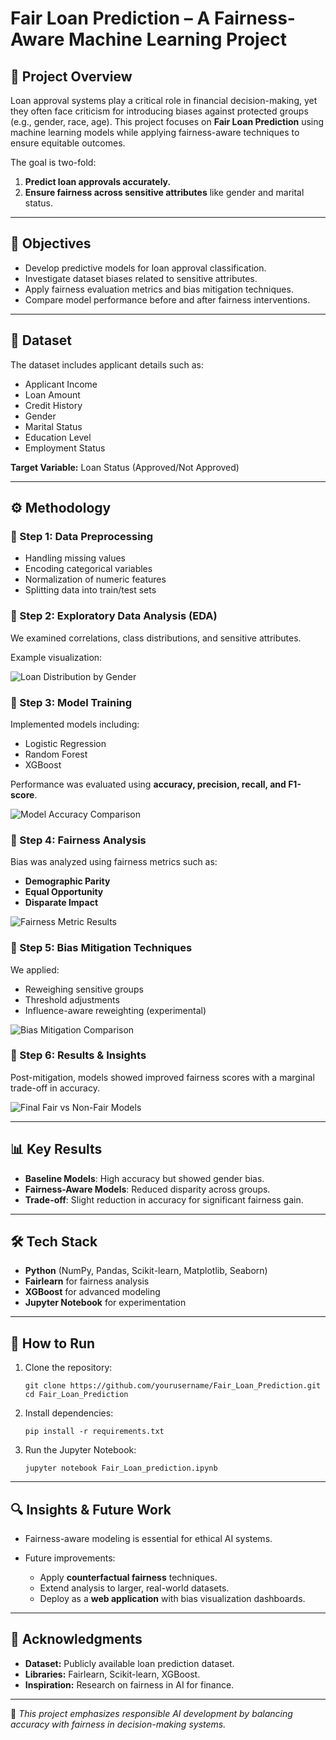 # Fair Loan Prediction – A Fairness-Aware Machine Learning Project

## 📌 Project Overview

Loan approval systems play a critical role in financial decision-making, yet they often face criticism for introducing biases against protected groups (e.g., gender, race, age). This project focuses on **Fair Loan Prediction** using machine learning models while applying fairness-aware techniques to ensure equitable outcomes.

The goal is two-fold:

1. **Predict loan approvals accurately.**
2. **Ensure fairness across sensitive attributes** like gender and marital status.

---

## 🎯 Objectives

* Develop predictive models for loan approval classification.
* Investigate dataset biases related to sensitive attributes.
* Apply fairness evaluation metrics and bias mitigation techniques.
* Compare model performance before and after fairness interventions.

---

## 📂 Dataset

The dataset includes applicant details such as:

* Applicant Income
* Loan Amount
* Credit History
* Gender
* Marital Status
* Education Level
* Employment Status

**Target Variable:** Loan Status (Approved/Not Approved)

---

## ⚙️ Methodology

### 🔹 Step 1: Data Preprocessing

* Handling missing values
* Encoding categorical variables
* Normalization of numeric features
* Splitting data into train/test sets

### 🔹 Step 2: Exploratory Data Analysis (EDA)

We examined correlations, class distributions, and sensitive attributes.

Example visualization:

![Loan Distribution by Gender](graph_1.png)

### 🔹 Step 3: Model Training

Implemented models including:

* Logistic Regression
* Random Forest
* XGBoost

Performance was evaluated using **accuracy, precision, recall, and F1-score**.

![Model Accuracy Comparison](graph_2.png)

### 🔹 Step 4: Fairness Analysis

Bias was analyzed using fairness metrics such as:

* **Demographic Parity**
* **Equal Opportunity**
* **Disparate Impact**

![Fairness Metric Results](graph_3.png)

### 🔹 Step 5: Bias Mitigation Techniques

We applied:

* Reweighing sensitive groups
* Threshold adjustments
* Influence-aware reweighting (experimental)

![Bias Mitigation Comparison](graph_4.png)

### 🔹 Step 6: Results & Insights

Post-mitigation, models showed improved fairness scores with a marginal trade-off in accuracy.

![Final Fair vs Non-Fair Models](graph_5.png)

---

## 📊 Key Results

* **Baseline Models**: High accuracy but showed gender bias.
* **Fairness-Aware Models**: Reduced disparity across groups.
* **Trade-off**: Slight reduction in accuracy for significant fairness gain.

---

## 🛠️ Tech Stack

* **Python** (NumPy, Pandas, Scikit-learn, Matplotlib, Seaborn)
* **Fairlearn** for fairness analysis
* **XGBoost** for advanced modeling
* **Jupyter Notebook** for experimentation

---

## 🚀 How to Run

1. Clone the repository:

   ```
   git clone https://github.com/yourusername/Fair_Loan_Prediction.git
   cd Fair_Loan_Prediction
   ```

2. Install dependencies:

   ```
   pip install -r requirements.txt
   ```

3. Run the Jupyter Notebook:

   ```\
   jupyter notebook Fair_Loan_prediction.ipynb
   ```

---

## 🔍 Insights & Future Work

* Fairness-aware modeling is essential for ethical AI systems.
* Future improvements:

  * Apply **counterfactual fairness** techniques.
  * Extend analysis to larger, real-world datasets.
  * Deploy as a **web application** with bias visualization dashboards.

---

## 🙌 Acknowledgments

* **Dataset:** Publicly available loan prediction dataset.
* **Libraries:** Fairlearn, Scikit-learn, XGBoost.
* **Inspiration:** Research on fairness in AI for finance.

---

📢 *This project emphasizes responsible AI development by balancing accuracy with fairness in decision-making systems.*
